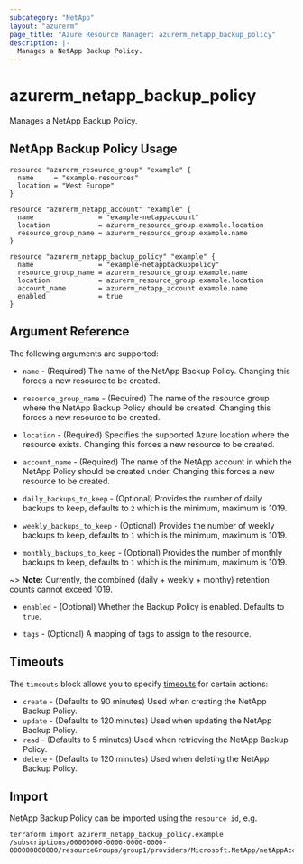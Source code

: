 ```yaml
---
subcategory: "NetApp"
layout: "azurerm"
page_title: "Azure Resource Manager: azurerm_netapp_backup_policy"
description: |-
  Manages a NetApp Backup Policy.
---
```


# azurerm_netapp_backup_policy

Manages a NetApp Backup Policy.

## NetApp Backup Policy Usage

```hcl
resource "azurerm_resource_group" "example" {
  name     = "example-resources"
  location = "West Europe"
}

resource "azurerm_netapp_account" "example" {
  name                = "example-netappaccount"
  location            = azurerm_resource_group.example.location
  resource_group_name = azurerm_resource_group.example.name
}

resource "azurerm_netapp_backup_policy" "example" {
  name                = "example-netappbackuppolicy"
  resource_group_name = azurerm_resource_group.example.name
  location            = azurerm_resource_group.example.location
  account_name        = azurerm_netapp_account.example.name
  enabled             = true
}
```

## Argument Reference

The following arguments are supported:

* `name` - (Required) The name of the NetApp Backup Policy. Changing this forces a new resource to be created.

* `resource_group_name` - (Required) The name of the resource group where the NetApp Backup Policy should be created. Changing this forces a new resource to be created.

* `location` - (Required) Specifies the supported Azure location where the resource exists. Changing this forces a new resource to be created.

* `account_name` - (Required) The name of the NetApp account in which the NetApp Policy should be created under. Changing this forces a new resource to be created.

* `daily_backups_to_keep` - (Optional) Provides the number of daily backups to keep, defaults to `2` which is the minimum, maximum is 1019.

* `weekly_backups_to_keep` - (Optional) Provides the number of weekly backups to keep, defaults to `1` which is the minimum, maximum is 1019.

* `monthly_backups_to_keep` - (Optional) Provides the number of monthly backups to keep, defaults to `1` which is the minimum, maximum is 1019.

~> **Note:** Currently, the combined (daily + weekly + monthy) retention counts cannot exceed 1019.

* `enabled` - (Optional) Whether the Backup Policy is enabled. Defaults to `true`.

* `tags` - (Optional) A mapping of tags to assign to the resource.

## Timeouts

The `timeouts` block allows you to specify [timeouts](https://www.terraform.io/language/resources/syntax#operation-timeouts) for certain actions:

* `create` - (Defaults to 90 minutes) Used when creating the NetApp Backup Policy.
* `update` - (Defaults to 120 minutes) Used when updating the NetApp Backup Policy.
* `read` - (Defaults to 5 minutes) Used when retrieving the NetApp Backup Policy.
* `delete` - (Defaults to 120 minutes) Used when deleting the NetApp Backup Policy.

## Import

NetApp Backup Policy can be imported using the `resource id`, e.g.

```shell
terraform import azurerm_netapp_backup_policy.example /subscriptions/00000000-0000-0000-0000-000000000000/resourceGroups/group1/providers/Microsoft.NetApp/netAppAccounts/account1/backupPolicies/backuppolicy1
```
